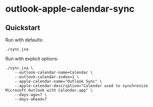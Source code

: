 # outlook-apple-calendar-sync

## Quickstart

Run with defaults:

```
./sync.jxa
```

Run with explicit options:

```
./sync.jxa \
    --outlook-calendar-name=Calendar \
    --outlook-calendar-index=1 \
    --apple-calendar-name="Outlook Sync" \
    --apple-calendar-description="Calendar used to synchronize Microsoft Outlook with Calendar.app" \
    --days-ago=7 \
    --days-ahead=7
```
